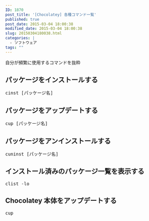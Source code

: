 ```yaml
---
ID: 1870
post_title: '[Chocolatey] 各種コマンド一覧'
published: true
post_date: 2015-03-04 18:00:38
modified_date: 2015-03-04 18:00:38
slug: 20150304180038.html
categories: |
  - ソフトウェア
tags: ""
---
```

自分が頻繁に使用するコマンドを抜粋
<!--more-->
<h2>パッケージをインストールする</h2>
<pre>cinst [パッケージ名]</pre>
<h2>パッケージをアップデートする</h2>
<pre>cup [パッケージ名]</pre>
<h2>パッケージをアンインストールする</h2>
<pre>cuninst [パッケージ名]</pre>
<h2>インストール済みのパッケージ一覧を表示する</h2>
<pre>clist -lo</pre>
<h2>Chocolatey 本体をアップデートする</h2>
<pre>cup</pre>